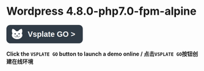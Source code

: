# Wordpress 4.8.0-php7.0-fpm-alpine

<a href="https://www.vsplate.com/?docker-compose=https://github.com/vsplate/dcenvs/wordpress/4.8.0-php7.0-fpm-alpine"><img alt="VSPLATE GO" src="https://raw.githubusercontent.com/vsplate/images/master/vsgo_btn.png" width="200px"></a>

**Click the `VSPLATE GO` button to launch a demo online / 点击`VSPLATE GO`按钮创建在线环境**